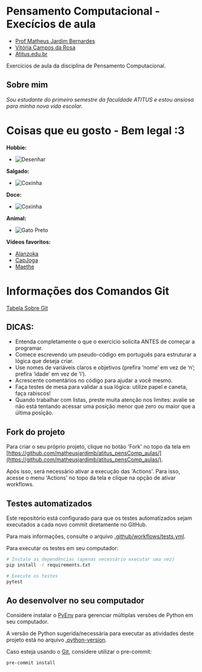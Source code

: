 # Pensamento Computacional - Execícios de aula

- [Prof Matheus Jardim Bernardes](https://matheusjardimb.com/)
- [Vitória Campos da Rosa](https://github.com/VitoriaCamposRosa)
- [Atitus.edu.br](https://atitus.edu.br/)

Exercícios de aula da disciplina de Pensamento Computacional.

## Sobre mim

*Sou estudante do primeiro semestre da faculdade ATITUS e estou ansiosa para minha nova vida escolar.*

# Coisas que eu gosto - Bem legal :3

**Hobbie:**

- ![Desenhar](https://encrypted-tbn0.gstatic.com/images?q=tbn:ANd9GcTISni1Vz_3xnNJf46y0PWBAAClrGMrKNR87Q&s)

**Salgado:**

- ![Coxinha](https://encrypted-tbn0.gstatic.com/images?q=tbn:ANd9GcRLigfyds3_5OSm0C4_VTYXDa5g6e32kV9h7g&s)

**Doce:**

- ![Coxinha](https://encrypted-tbn0.gstatic.com/images?q=tbn:ANd9GcQBHcQnHxrITTzv32vGrwhKEvZ5S0vbun01OA&s)

**Animal:** 

- ![Gato Preto](https://encrypted-tbn0.gstatic.com/images?q=tbn:ANd9GcSPmZ1YkkkolO2_XKZQrBGbKAvN9TkJqcJ4Kw&s)

**Vídeos favoritos:**

- [Alanzoka](https://youtu.be/BuBzgQ49hNI?feature=shared)
- [CapJoga](https://youtu.be/iRAF30ntd-s?feature=shared)
- [Maethe](https://youtu.be/1D9oQR7MKdQ?feature=shared)

# Informações dos Comandos Git

[Tabela Sobre Git](https://github.dev/VitoriaCamposRosa/atitus_pensComp_aulas/blob/aa9ceca53db7213cd684c6de77b6cf769b788d7d/InfoGit)


## DICAS:

- Entenda completamente o que o exercício solicita ANTES de começar a programar.
- Comece escrevendo um pseudo-código em português para estruturar a lógica que deseja criar.
- Use nomes de variáveis claros e objetivos (prefira ‘nome’ em vez de ‘n’; prefira ‘idade’ em vez de ‘i’).
- Acrescente comentários no código para ajudar a você mesmo.
- Faça testes de mesa para validar a sua lógica: utilize papel e caneta, faça rabiscos!
- Quando trabalhar com listas, preste muita atenção nos limites: avalie se não está tentando acessar uma posição menor
  que zero ou maior que a última posição.

## Fork do projeto

Para criar o seu próprio projeto, clique no botão 'Fork' no topo da tela
em [https://github.com/matheusjardimb/atitus_pensComp_aulas/](https://github.com/matheusjardimb/atitus_pensComp_aulas/).

Após isso, será necessário ativar a execução das 'Actions'. Para isso, acesse o menu 'Actions' no topo da tela e clique
na opção de ativar workflows.

## Testes automatizados

Este repositório está configurado para que os testes automatizados sejam executados a cada novo commit diretamente no
GitHub.

Para mais informações, consulte o arquivo [.github/workflows/tests.yml](.github/workflows/tests.yml).

Para executar os testes em seu computador:

```bash
# Instale as dependências (apenas necessário executar uma vez)
pip install -r requirements.txt

# Execute os testes
pytest
```

## Ao desenvolver no seu computador

Considere instalar o [PyEnv](https://github.com/pyenv/pyenv) para gerenciar múltiplas versões de Python em seu
computador.

A versão de Python sugerida/necessária para executar as atividades deste projeto está no
arquivo [.python-version](.python-version).

Caso esteja usando o [Git](https://git-scm.com/), considere utilizar o pre-commit:

```bash
pre-commit install
```